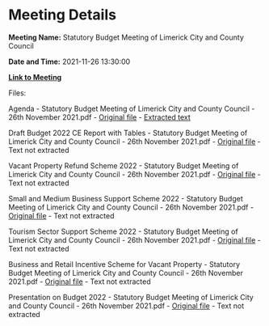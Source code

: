 # Meeting Details

**Meeting Name:** Statutory Budget Meeting of Limerick City and County Council

**Date and Time:** 2021-11-26 13:30:00

**[Link to Meeting](https://www.limerick.ie/council/whats-on/statutory-budget-meeting-limerick-city-and-county-council-4)**

Files: 

Agenda - Statutory Budget Meeting of Limerick City and County Council - 26th November 2021.pdf - [Original file](https://www.limerick.ie/sites/default/files/media/documents/2021-11/00-agenda-budget-meeting-26.11.2021.pdf) - [Extracted text](./Agenda%20-%C2%A0Statutory%20Budget%20Meeting%20of%20Limerick%20City%20and%20County%20Council%20-%2026th%20November%202021.md)

Draft Budget 2022 CE Report with Tables - Statutory Budget Meeting of Limerick City and County Council - 26th November 2021.pdf - [Original file](https://www.limerick.ie/sites/default/files/media/documents/2021-11/01-draft-budget-2022-ce-report-with-tables.pdf) - Text not extracted

Vacant Property Refund Scheme 2022 - Statutory Budget Meeting of Limerick City and County Council - 26th November 2021.pdf - [Original file](https://www.limerick.ie/sites/default/files/media/documents/2021-11/05-vacant-property-refund-scheme-2022.pdf) - Text not extracted

Small and Medium Business Support Scheme 2022 - Statutory Budget Meeting of Limerick City and County Council - 26th November 2021.pdf - [Original file](https://www.limerick.ie/sites/default/files/media/documents/2021-11/06-small-and-medium-business-support-scheme-2022.pdf) - Text not extracted

Tourism Sector Support Scheme 2022 - Statutory Budget Meeting of Limerick City and County Council - 26th November 2021.pdf - [Original file](https://www.limerick.ie/sites/default/files/media/documents/2021-11/07-tourism-sector-support-scheme-2022.pdf) - Text not extracted

Business and Retail Incentive Scheme for Vacant Property - Statutory Budget Meeting of Limerick City and County Council - 26th November 2021.pdf - [Original file](https://www.limerick.ie/sites/default/files/media/documents/2021-11/08-business-and-retail-incentive-scheme-for-vacant-property.pdf) - Text not extracted

Presentation on Budget 2022 - Statutory Budget Meeting of Limerick City and County Council - 26th November 2021.pdf - [Original file](https://www.limerick.ie/sites/default/files/media/documents/2021-12/statutory-budget-meeting-26.11.2021-presentation.pdf) - Text not extracted

